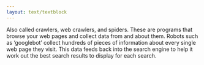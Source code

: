 ```yaml
---
layout: text/textblock
---
```

Also called crawlers, web crawlers, and spiders. These are programs that browse your web pages and collect data from and about them. Robots such as ‘googlebot’ collect hundreds of pieces of information about every single web page they visit. This data feeds back into the search engine to help it work out the best search results to display for each search.

